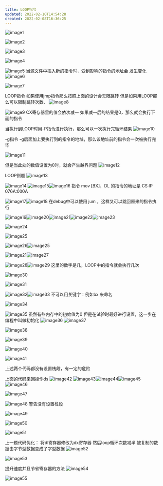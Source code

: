 ```yaml
---
title: LOOP指令
updated: 2022-02-10T14:54:28
created: 2022-02-08T16:36:25
---
```


![image1](../../resources/88edb132746b41a08cfd535c1f75d5a1.png)

![image2](../../resources/c82a2cda089342da8878ac3d11ccdf7b.png)

![image3](../../resources/574e05f2127d40e69bed88c8b7b378b1.png)

![image4](../../resources/358a4cac2fab414793731f67f5763706.png)

![image5](../../resources/614d21284fbc482ca278b8277f29c514.png)
当源文件中插入新的指令时，受到影响的指令的地址会
发生变化
![image6](../../resources/38d321c8b7ab480c974a6c6896599956.png)

![image7](../../resources/a44cf43538f74ff393b1a13d2501a6cd.png)

LOOP指令
如果使用jmp指令那么按照上面的设计会无限跳转
但是如果用LOOP那么可以限制跳转次数、
![image8](../../resources/864144a6324249e3915b5705a0811546.png)

![image9](../../resources/2c0d7084e7b24b9a8b4b929dcb326119.png)
CX寄存器里的值会依次减一
如果减一后的结果是0，那么就会执行下面的指令

当执行到LOOP时用-P指令进行执行，那么可以一次执行完循环结果
![image10](../../resources/85fff8eb956e429eb5fae4d24d41b6cd.png)

-g指令
-g后面加上要执行到的指令的地址，那么该地址前的指令会一次被执行完毕

![image11](../../resources/c7f0724c0ab34de885cdcad103caf7d4.png)

但是当此处的数值设置为0时，就会产生越界问题
![image12](../../resources/f68142c7e5af448c84f0918caf179b96.png)

LOOP例题
![image13](../../resources/3cb3a2acaa784edc95018887b7ad146a.png)

![image14](../../resources/e85f88cdd1f44049bdb68f9d993935c0.png)
![image15](../../resources/7026fb7bcaf8496ca98c2a7053f6ad7d.png)![image16](../../resources/6a11e49cdd8243d5adae62c4411d07fd.png)
指令 mov \[BX\]，DL 的指令的地址是
CS:IP 076A:000A

![image17](../../resources/122259ea48094743b6205105ab3ffe69.png)![image18](../../resources/4a00c7790236435ea96410c8f7513387.png)
在debug中可以使用 jum ，这样又可以跳回原来的指令执行

![image19](../../resources/c84e20e9d9af49d6be14d19155741692.png)![image20](../../resources/b9d8ca03ded94a73aea067b246503646.png)![image21](../../resources/258a7772e9034e82bc287e0eb423e2e2.png)![image22](../../resources/06eb9c5aeeac4236b0819e6c4dc65301.png)![image23](../../resources/1ed875a0745d44aa8f749e05d44eb3ff.png)

![image24](../../resources/0b8427051c3446ca914213b6f53722aa.png)

![image25](../../resources/ff06d4d358de4a64b48338ca1173ba4c.png)

![image26](../../resources/5ad6d55e5e0945e19ebd6451ffabc0f4.png)![image25](../../resources/ff06d4d358de4a64b48338ca1173ba4c.png)

![image21](../../resources/258a7772e9034e82bc287e0eb423e2e2.png)![image27](../../resources/211b35eb44214b6dab6fc7c345cc50cd.png)

![image28](../../resources/a73db585a6ac4ebfb8dc65344cc8f4cc.png)![image29](../../resources/41dd6fcd06534a2d98ae56086afcce8d.png)
这里的数字是几，LOOP中的指令就会执行几次

![image30](../../resources/19298320ef6b4230ad65f16cbceceac8.png)

![image31](../../resources/ee87128d28ba46afb4fd66b1eab66803.png)

![image32](../../resources/391caed2c8f242db9566d2c05796e557.png)![image33](../../resources/704f0410c1d94d10938e5bd2a0a27c3a.png)
不可以用关键字：例如bx 来命名

![image34](../../resources/be80ef9d7e074dd9aeed7c711a22d485.png)

![image35](../../resources/28c76665054c4ffaa72b1c440758a511.png)
虽然有些内存中的初始值为0
但是在试验时最好进行设置，这一步在编程中叫做初始化
![image36](../../resources/ee9a86491440422a9abe9d5e455b0741.png)
![image37](../../resources/62e9eba7b9ac4da0a55fddfeec5b4f46.png)

![image38](../../resources/46cb178a33e843b1b43e9dc63a327874.png)

![image39](../../resources/26fa1e1546fd4434ad8b5a02993f0b86.png)

![image40](../../resources/f4379b29dd1b4e3d8f4bd4919c7f84ae.png)

![image41](../../resources/b658475e54884fe5990c07641775d600.png)

上述两个代码都没有设置栈段，有一定的危险

上面的代码来回操作ds
![image42](../../resources/02ba4d9b05b64899b7218f166bc14489.png)
![image43](../../resources/1b9819ce667941afb37b76a832d33a84.png)![image44](../../resources/22d5c27215814709ab606d86b561708d.png)![image45](../../resources/74aae91e91fc4316a18e641869d84b8d.png)![image46](../../resources/c46f1c1d94de42fe99c85318600979c6.png)

![image47](../../resources/da44e1dd90e34646b7c09afd687e6ad6.png)

![image48](../../resources/889a84443f9540c487d22605dba3ba7a.png)
警告没有设置栈段

![image49](../../resources/8b979c772e3345d4b92a1eb613d7055d.png)

![image50](../../resources/d32f9b5ccf5e4edaaaec9a40c548be92.png)

![image51](../../resources/8e7122b1e82b4ac8ad2b34d26c77db85.png)

上一题代码优化：
将dl寄存器修改为dx寄存器
然后loop循环次数减半
被复制的数据由字节型数据变成了字型数据
![image52](../../resources/3cccbdfcc628452fb86d11a623580084.png)

![image53](../../resources/e5abe5f8f221478fa1d64d9643a55acc.png)

提升速度并且节省寄存器的方法
![image54](../../resources/7f20191d29564c88b55a2fabd324c533.png)

![image55](../../resources/c4f82675d5474b57a25aaf4bec9a68e9.png)
